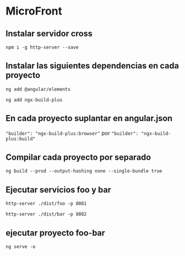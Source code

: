 # MicroFront

## Instalar servidor cross
```
npm i -g http-server --save
```

## Instalar las siguientes dependencias en cada proyecto
```
ng add @angular/elements

ng add ngx-build-plus
```

## En cada proyecto suplantar en angular.json
`"builder": "ngx-build-plus:browser"` por `"builder": "ngx-build-plus:build"`

## Compilar cada proyecto por separado
```
ng build --prod --output-hashing none --single-bundle true
```

## Ejecutar servicios foo y bar
```
http-server ./dist/foo -p 8081

http-server ./dist/bar -p 8082
```

## ejecutar proyecto foo-bar
```
ng serve -o
```